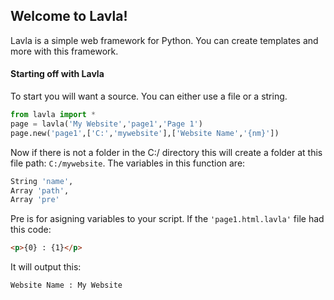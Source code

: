 ## Welcome to Lavla!
Lavla is a simple web framework for Python.  You can create templates and more with this framework.

#### Starting off with Lavla
To start you will want a source.  You can either use a file or a string.
```python
from lavla import *
page = lavla('My Website','page1','Page 1')
page.new('page1',['C:','mywebsite'],['Website Name','{nm}'])
```

Now if there is not a folder in the C:/ directory this will create a folder at this file path: ```C:/mywebsite```.  The variables in this function are:
```python
String 'name',
Array 'path',
Array 'pre'
```
Pre is for asigning variables to your script.  If the ```'page1.html.lavla'``` file had this code:
```html
<p>{0} : {1}</p>
```
It will output this:
```
Website Name : My Website
```
